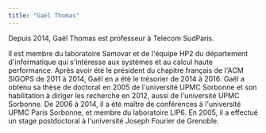 ```yaml
---
title: "Gaël Thomas"
---
```


Depuis 2014, Gaël Thomas est professeur à Telecom SudParis. 

Il est membre du laboratoire Samovar et de l'équipe HP2 du département
d'informatique qui s'intéresse aux systèmes et au calcul haute
performance. Après avoir été le président du chapitre français de l'ACM
SIGOPS de 2011 à 2014, Gaël en a été le trésorier de 2014 à 2016. Gaël a
obtenu sa thèse de doctorat en 2005 de l'université UPMC Sorbonne et son
habilitation à diriger les recherche en 2012, aussi de l'université UPMC
Sorbonne. De 2006 à 2014, il a été maître de conférences à l'université
UPMC Paris Sorbonne, et membre du laboratoire LIP6. En 2005, il a
effectué un stage postdoctoral à l'université Joseph Fourier de
Grenoble.
